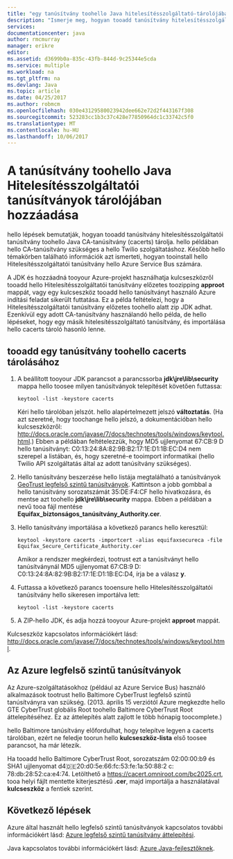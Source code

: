 ```yaml
---
title: "egy tanúsítvány toohello Java hitelesítésszolgáltató-tárolójába aaaAdd |} Microsoft Docs"
description: "Ismerje meg, hogyan tooadd tanúsítvány hitelesítésszolgáltatói tanúsítvány toohello Java CA-tanúsítvány (cacerts) tárolására Twilio szolgáltatáshoz vagy Azure Service Bus."
services: 
documentationcenter: java
author: rmcmurray
manager: erikre
editor: 
ms.assetid: d3699b0a-835c-43fb-844d-9c25344e5cda
ms.service: multiple
ms.workload: na
ms.tgt_pltfrm: na
ms.devlang: Java
ms.topic: article
ms.date: 04/25/2017
ms.author: robmcm
ms.openlocfilehash: 030e43129580023942dee662e72d2f443167f308
ms.sourcegitcommit: 523283cc1b3c37c428e77850964dc1c33742c5f0
ms.translationtype: MT
ms.contentlocale: hu-HU
ms.lasthandoff: 10/06/2017
---
```

# <a name="adding-a-certificate-toohello-java-ca-certificates-store"></a>A tanúsítvány toohello Java Hitelesítésszolgáltatói tanúsítványok tárolójában hozzáadása
hello lépések bemutatják, hogyan tooadd tanúsítvány hitelesítésszolgáltatói tanúsítvány toohello Java CA-tanúsítvány (cacerts) tárolja. hello példában hello CA-tanúsítvány szükséges a hello Twilio szolgáltatáshoz. Később hello témakörben található információk azt ismerteti, hogyan tooinstall hello Hitelesítésszolgáltatói tanúsítvány hello Azure Service Bus számára. 

A JDK és hozzáadná tooyour Azure-projekt használhatja kulcseszközről tooadd hello Hitelesítésszolgáltatói tanúsítvány előzetes toozipping **approot** mappát, vagy egy kulcseszköz tooadd hello tanúsítványt használó Azure indítási feladat sikerült futtatása. Ez a példa feltételezi, hogy a Hitelesítésszolgáltatói tanúsítvány előzetes toohello alatt zip JDK adhat. Ezenkívül egy adott CA-tanúsítvány használandó hello példa, de hello lépéseket, hogy egy másik hitelesítésszolgáltató tanúsítvány, és importálása hello cacerts tároló hasonló lenne.

## <a name="tooadd-a-certificate-toohello-cacerts-store"></a>tooadd egy tanúsítvány toohello cacerts tárolásához
1. A beállított tooyour JDK parancsot a parancssorba **jdk\jre\lib\security** mappa hello toosee milyen tanúsítványok telepítését követően futtassa:
   
    `keytool -list -keystore cacerts`
   
    Kéri hello tárolóban jelszót. hello alapértelmezett jelszó **változtatás**. (Ha azt szeretné, hogy toochange hello jelszó, a dokumentációban hello kulcseszközről: <http://docs.oracle.com/javase/7/docs/technotes/tools/windows/keytool.html>.) Ebben a példában feltételezzük, hogy MD5 ujjlenyomat 67:CB:9 D hello tanúsítványt: C0:13:24:8A:82:9B:B2:17:1E:D1:1B:EC:D4 nem szerepel a listában, és, hogy szeretné-e tooimport informatikai (hello Twilio API szolgáltatás által az adott tanúsítvány szükséges).
2. Hello tanúsítvány beszerzése hello listája megtalálható a tanúsítványok [GeoTrust legfelső szintű tanúsítványok](http://www.geotrust.com/resources/root-certificates/). Kattintson a jobb gombbal a hello tanúsítvány sorozatszámát 35:DE:F4:CF hello hivatkozásra, és mentse azt toohello **jdk\jre\lib\security** mappa. Ebben a példában a nevű tooa fájl mentése **Equifax\_biztonságos\_tanúsítvány\_Authority.cer**.
3. Hello tanúsítvány importálása a következő parancs hello keresztül:
   
    `keytool -keystore cacerts -importcert -alias equifaxsecureca -file Equifax_Secure_Certificate_Authority.cer`
   
    Amikor a rendszer megkérdezi, tootrust ezt a tanúsítványt hello tanúsítványnál MD5 ujjlenyomat 67:CB:9 D: C0:13:24:8A:82:9B:B2:17:1E:D1:1B:EC:D4, írja be a válasz **y**.
4. Futtassa a következő parancs tooensure hello Hitelesítésszolgáltatói tanúsítvány hello sikeresen importálva lett:
   
    `keytool -list -keystore cacerts`
5. A ZIP-hello JDK, és adja hozzá tooyour Azure-projekt **approot** mappát.

Kulcseszköz kapcsolatos információkért lásd: <http://docs.oracle.com/javase/7/docs/technotes/tools/windows/keytool.html>.

## <a name="azure-root-certificates"></a>Az Azure legfelső szintű tanúsítványok
Az Azure-szolgáltatásokhoz (például az Azure Service Bus) használó alkalmazások tootrust hello Baltimore CyberTrust legfelső szintű tanúsítványra van szükség. (2013. április 15 verziótól Azure megkezdte hello GTE CyberTrust globális Root toohello Baltimore CyberTrust Root áttelepítéséhez. Ez az áttelepítés alatt zajlott le több hónapig toocomplete.)

hello Baltimore tanúsítvány előfordulhat, hogy telepítve legyen a cacerts tárolóban, ezért ne feledje toorun hello **kulcseszköz-lista** első toosee parancsot, ha már létezik.

Ha tooadd hello Baltimore CyberTrust Root, sorozatszám 02:00:00:b9 és SHA1 ujjlenyomat d4:de:20:d0:5e:66:fc:53:fe:1a:50:88:2 c: 78:db:28:52:ca:e4:74. Letölthető a <https://cacert.omniroot.com/bc2025.crt>, tooa helyi fájlt mentette kiterjesztésű **.cer**, majd importálja a használatával **kulcseszköz** a fentiek szerint.

## <a name="next-steps"></a>Következő lépések
Azure által használt hello legfelső szintű tanúsítványok kapcsolatos további információkért lásd: [Azure legfelső szintű tanúsítvány áttelepítési](http://blogs.msdn.com/b/windowsazure/archive/2013/03/15/windows-azure-root-certificate-migration.aspx).

Java kapcsolatos további információkért lásd: [Azure Java-fejlesztőknek](/java/azure).

